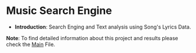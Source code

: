 # Music Search Engine

* __Introduction__: Search Enging and Text analysis using Song's Lyrics Data.

__Note__: To find detailed information about this project and results please check the [Main](https://github.com/AAbasinejad/SearchEngineV1.0/blob/master/Musics-SearchEngine-And-Analysis.ipynb) File.
